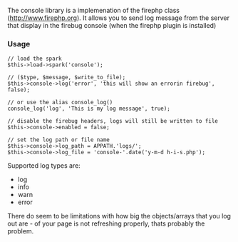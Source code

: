 The console library is a implemenation of the firephp class (http://www.firephp.org).
It allows you to send log message from the server that display in the firebug console (when the firephp plugin is installed)

### Usage

	// load the spark
	$this->load->spark('console');

	// ($type, $message, $write_to_file);
	$this->console->log('error', 'this will show an errorin firebug', false);

	// or use the alias console_log()
	console_log('log', 'This is my log message', true);

	// disable the firebug headers, logs will still be written to file
	$this->console->enabled = false;

	// set the log path or file name
	$this->console->log_path = APPATH.'logs/';
	$this->console->log_file = 'console-'.date('y-m-d h-i-s.php');


Supported log types are:

- log
- info
- warn
- error

There do seem to be limitations with how big the objects/arrays that you log out are - of your page is not refreshing properly, thats probably the problem.